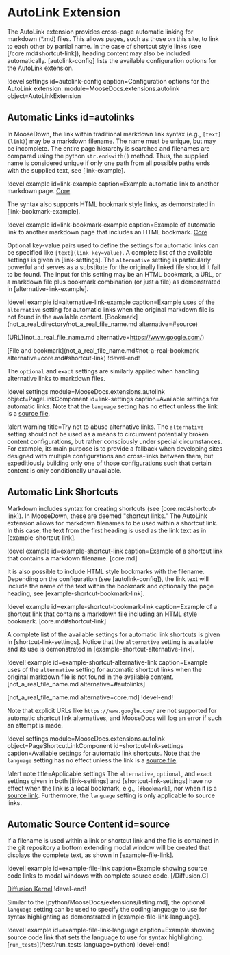 # AutoLink Extension

The AutoLink extension provides cross-page automatic linking for markdown (*.md) files. This allows
pages, such as those on this site, to link to each other by partial name. In the case of shortcut
style links (see [/core.md#shortcut-link]), heading content may also be included automatically. [autolink-config] lists the available configuration options for the AutoLink extension.

!devel settings id=autolink-config caption=Configuration options for the AutoLink extension.
                module=MooseDocs.extensions.autolink object=AutoLinkExtension

## Automatic Links id=autolinks

In MooseDown, the link within traditional markdown link syntax (e.g., `[text](link)`) may be a markdown filename.
The name must be unique, but may be incomplete. The entire page hierarchy is searched and filenames
are compared using the python `str.endswith()` method. Thus, the supplied name is considered unique if only
one path from all possible paths ends with the supplied text, see [link-example].

!devel example id=link-example caption=Example automatic link to another markdown page.
[Core](core.md)

The syntax also supports HTML bookmark style links, as demonstrated in [link-bookmark-example].

!devel example id=link-bookmark-example
               caption=Example of automatic link to another markdown page that includes an HTML
                       bookmark.
[Core](core.md#shortcut-link)

Optional key-value pairs used to define the settings for automatic links can be specified like `[text](link key=value)`. A complete list of the available settings is given in [link-settings]. The `alternative` setting is particularly powerful and serves as a substitute for the originally linked file should it fail to be found. The input for this setting may be an HTML bookmark, a URL, or a markdown file plus bookmark combination (or just a file) as demonstrated in [alternative-link-example].

!devel! example id=alternative-link-example
                caption=Example uses of the `alternative` setting for automatic links when the original markdown file is not found in the available content.
[Bookmark](not_a_real_directory/not_a_real_file_name.md alternative=#source)

[URL](not_a_real_file_name.md alternative=https://www.google.com/)

[File and bookmark](not_a_real_file_name.md#not-a-real-bookmark alternative=core.md#shortcut-link)
!devel-end!

The `optional` and `exact` settings are similarly applied when handling alternative links to markdown files.

!devel settings module=MooseDocs.extensions.autolink
       object=PageLinkComponent
       id=link-settings
       caption=Available settings for automatic links. Note that the `language` setting has no effect unless the link is a [source file](#source).

!alert warning title=Try not to abuse alternative links.
The `alternative` setting should not be used as a means to circumvent potentially broken content configurations, but rather consciously under special circumstances. For example, its main purpose is to provide a fallback when developing sites designed with multiple configurations and cross-links between them, but expeditiously building only one of those configurations such that certain content is only conditionally unavailable.

<!--TODO: The above alert should include a link to the appropriate multiconfigs documentation when it becomes available. See #18137-->

## Automatic Link Shortcuts

Markdown includes syntax for creating shortcuts (see [core.md#shortcut-link]). In MooseDown,
these are deemed "shortcut links." The AutoLink extension allows for markdown filenames to be used
within a shortcut link. In this case, the text from the first heading is used as the link text as
in [example-shortcut-link].

!devel example id=example-shortcut-link
               caption=Example of a shortcut link that contains a markdown filename.
[core.md]

It is also possible to include HTML style bookmarks with the filename. Depending on the configuration
(see [autolink-config]), the link text will include the name of the text within the bookmark and
optionally the page heading, see [example-shortcut-bookmark-link].

!devel example id=example-shortcut-bookmark-link
               caption=Example of a shortcut link that contains a markdown file including an HTML
                       style bookmark.
[core.md#shortcut-link]

A complete list of the available settings for automatic link shortcuts is given in [shortcut-link-settings]. Notice that the `alternative` setting is available and its use is demonstrated in [example-shortcut-alternative-link].

!devel! example id=example-shortcut-alternative-link
                caption=Example uses of the `alternative` setting for automatic shortcut links when the original markdown file is not found in the available content.
[not_a_real_file_name.md alternative=#autolinks]

[not_a_real_file_name.md alternative=core.md]
!devel-end!

Note that explicit URLs like `https://www.google.com/` are not supported for automatic shortcut link alternatives, and MooseDocs will log an error if such an attempt is made.

!devel settings module=MooseDocs.extensions.autolink
       object=PageShortcutLinkComponent
       id=shortcut-link-settings
       caption=Available settings for automatic link shortcuts. Note that the `language` setting has no effect unless the link is a [source file](#source).

!alert note title=Applicable settings
The `alternative`, `optional`, and `exact` settings given in both [link-settings] and [shortcut-link-settings] have no effect when the link is a local bookmark, e.g., `[#bookmark]`, nor when it is a [source link](#source). Furthermore, the `language` setting is only applicable to source links.

## Automatic Source Content id=source

If a filename is used within a link or shortcut link and the file is contained in the git repository
a bottom extending modal window will be created that displays the complete text, as shown in
[example-file-link].

!devel! example id=example-file-link
                caption=Example showing source code links to modal windows with complete source code.
[/Diffusion.C]

[Diffusion Kernel](/Diffusion.C)
!devel-end!

Similar to the [python/MooseDocs/extensions/listing.md], the optional `language` setting can be used to specify the coding language to use for syntax highlighting as demonstrated in [example-file-link-language].

!devel! example id=example-file-link-language
                caption=Example showing source code link that sets the language to use for syntax highlighting.
[`run_tests`](/test/run_tests language=python)
!devel-end!
